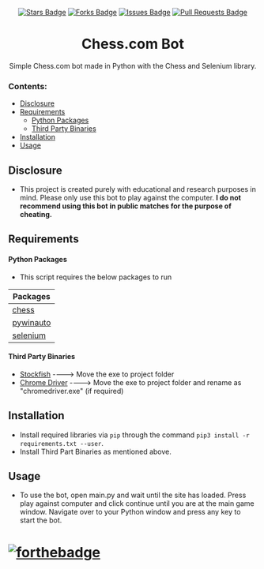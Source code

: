 <p align="center">
<a href="https://github.com/jsun1590/chess.com-bot/stargazers"><img src="https://img.shields.io/github/stars/jsun1590/chess.com-bot" alt="Stars Badge"/></a>
<a href="https://github.com/jsun1590/chess.com-bot/network/members"><img src="https://img.shields.io/github/forks/jsun1590/chess.com-bot" alt="Forks Badge"/></a>
<a href="https://github.com/jsun1590/chess.com-bot/issues"><img src="https://img.shields.io/github/issues/jsun1590/chess.com-bot" alt="Issues Badge"/></a>
<a href="https://github.com/jsun1590/chess.com-bot/pulls"><img src="https://img.shields.io/github/issues-pr/jsun1590/chess.com-bot" alt="Pull Requests Badge"/></a></p>
<h1 align="center">Chess.com Bot</h1>
<p align="center">Simple Chess.com bot made in Python with the Chess and Selenium library.</p>

 ### Contents:
  - [Disclosure](#disclosure)
  - [Requirements](#requirements)
      - [Python Packages](#python-packages)
      - [Third Party Binaries](#third-party-binaries)
  - [Installation](#installation)
  - [Usage](#usage)
## Disclosure
- This project is created purely with educational and research purposes in mind. Please only use this bot to play against the computer. **I do not recommend using this bot in public matches for the purpose of cheating.**

## Requirements

#### Python Packages
- This script requires the below packages to run

| Packages |
| --- |
| [chess](https://pypi.org/project/chess/)
| [pywinauto](https://pypi.org/project/pywinauto/) | 
| [selenium](https://pypi.org/project/selenium/) | 

#### Third Party Binaries

- [Stockfish](https://stockfishchess.org/download/) ----> Move the exe to project folder
- [Chrome Driver](https://chromedriver.chromium.org/downloads) ----> Move the exe to project folder and rename as "chromedriver.exe" (if required)


## Installation
- Install required libraries via `pip` through the command `pip3 install -r requirements.txt --user`.
- Install Third Part Binaries as mentioned above.

## Usage
- To use the bot, open main.py and wait until the site has loaded. Press play against computer and click continue until you are at the main game window. Navigate over to your Python window and press any key to start the bot.
# [![forthebadge](https://forthebadge.com/images/badges/made-with-python.svg)](http://forthebadge.com)

